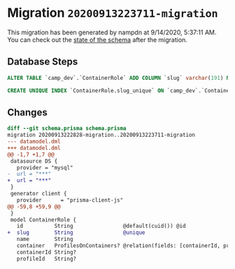# Migration `20200913223711-migration`

This migration has been generated by nampdn at 9/14/2020, 5:37:11 AM.
You can check out the [state of the schema](./schema.prisma) after the migration.

## Database Steps

```sql
ALTER TABLE `camp_dev`.`ContainerRole` ADD COLUMN `slug` varchar(191) NOT NULL ;

CREATE UNIQUE INDEX `ContainerRole.slug_unique` ON `camp_dev`.`ContainerRole`(`slug`)
```

## Changes

```diff
diff --git schema.prisma schema.prisma
migration 20200913222828-migration..20200913223711-migration
--- datamodel.dml
+++ datamodel.dml
@@ -1,7 +1,7 @@
 datasource DS {
   provider = "mysql"
-  url = "***"
+  url = "***"
 }
 generator client {
   provider      = "prisma-client-js"
@@ -59,8 +59,9 @@
 }
 model ContainerRole {
   id          String                @default(cuid()) @id
+  slug        String                @unique
   name        String
   container   ProfilesOnContainers? @relation(fields: [containerId, profileId], references: [containerId, profileId])
   containerId String?
   profileId   String?
```


